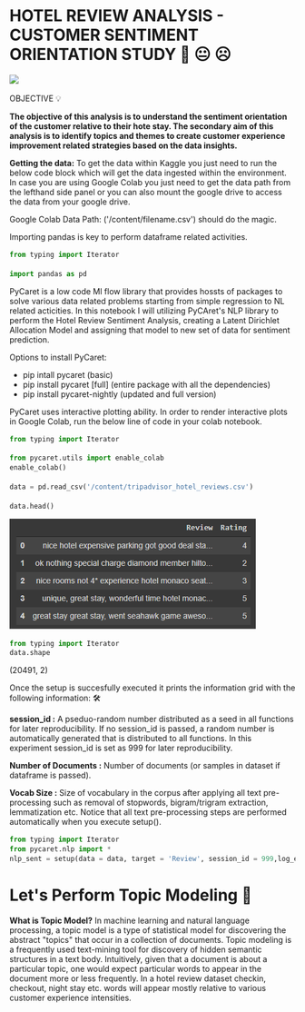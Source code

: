 # HOTEL REVIEW ANALYSIS - CUSTOMER SENTIMENT ORIENTATION STUDY 🙂 😐 ☹️
![](https://images.pexels.com/photos/60217/pexels-photo-60217.jpeg?auto=compress&cs=tinysrgb&dpr=1&w=500)

OBJECTIVE 💡

**The objective of this analysis is to understand the sentiment orientation of the customer relative to their hote stay. The secondary aim of this analysis is to identify topics and themes to create customer experience improvement related strategies based on the data insights.**

**Getting the data:**
To get the data within Kaggle you just need to run the below code block which will get the data ingested within the environment. In case you are using Google Colab you just need to get the data path from the lefthand side panel or you can also mount the google drive to access the data from your google drive. 

Google Colab Data Path: ('/content/filename.csv') should do the magic.

Importing pandas is key to perform dataframe related activities.

```python
from typing import Iterator

import pandas as pd
```
PyCaret is a low code Ml flow library that provides hossts of packages to solve various data related problems starting from simple regression to NL related acticities. In this notebook I will utilizing PyCAret's NLP library to perform the Hotel Review Sentiment Analysis, creating a Latent Dirichlet Allocation Model and assigning that model to new set of data for sentiment prediction. 

Options to install PyCaret:
* pip intall pycaret (basic)
* pip install pycaret [full] (entire package with all the dependencies)
* pip install pycaret-nightly (updated and full version)

PyCaret uses interactive plotting ability. In order to render interactive plots in Google Colab, run the below line of code in your colab notebook.

```python
from typing import Iterator

from pycaret.utils import enable_colab 
enable_colab()

data = pd.read_csv('/content/tripadvisor_hotel_reviews.csv')

data.head()
```
![](https://github.com/skappal7/NLP/blob/main/Image/1%20Table.PNG?auto=compress&cs=tinysrgb&dpr=1&w=500)

```python
from typing import Iterator
data.shape
```
(20491, 2)

 Once the setup is succesfully executed it prints the information grid with the following information: 🛠️

**session_id :** A pseduo-random number distributed as a seed in all functions for later reproducibility. If no session_id is passed, a random number is automatically generated that is distributed to all functions. In this experiment session_id is set as 999 for later reproducibility.

**Number of Documents :** Number of documents (or samples in dataset if dataframe is passed).

**Vocab Size :** Size of vocabulary in the corpus after applying all text pre-processing such as removal of stopwords, bigram/trigram extraction, lemmatization etc.
Notice that all text pre-processing steps are performed automatically when you execute setup().
```python
from typing import Iterator
from pycaret.nlp import *
nlp_sent = setup(data = data, target = 'Review', session_id = 999,log_experiment = True, experiment_name = 'HotRev1')
```
# Let's Perform Topic Modeling 🎯

**What is Topic Model?** 
In machine learning and natural language processing, a topic model is a type of statistical model for discovering the abstract "topics" that occur in a collection of documents. Topic modeling is a frequently used text-mining tool for discovery of hidden semantic structures in a text body. Intuitively, given that a document is about a particular topic, one would expect particular words to appear in the document more or less frequently. In a hotel review dataset checkin, checkout, night stay etc. words will appear mostly relative to various customer experience intensities.





